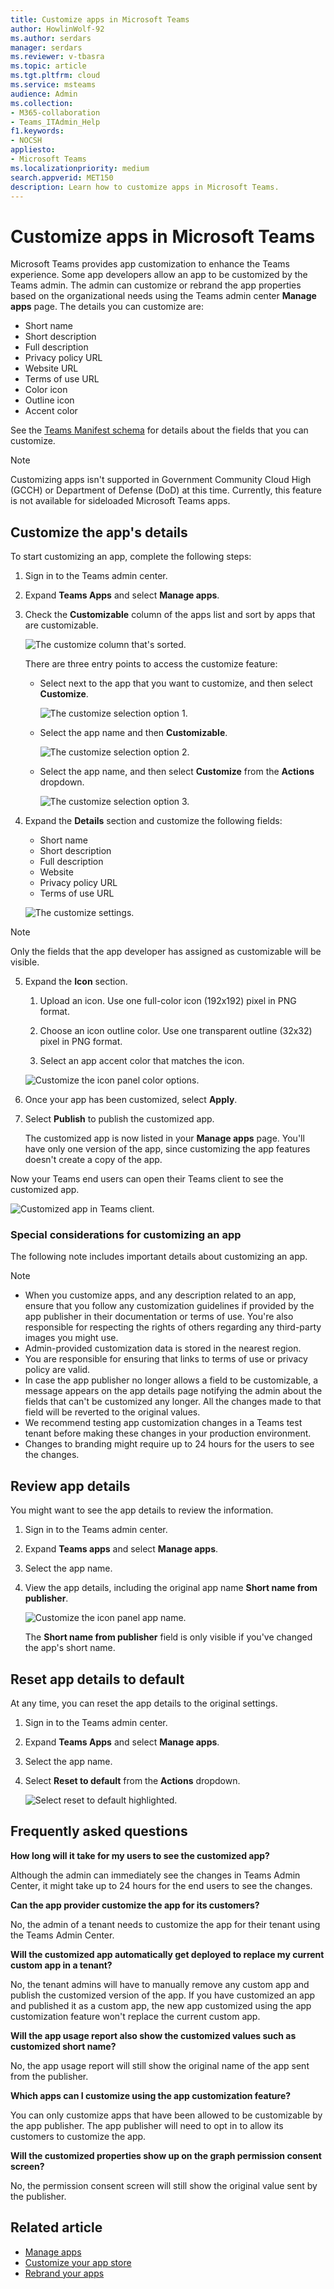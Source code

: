 ```yaml
---
title: Customize apps in Microsoft Teams
author: HowlinWolf-92
ms.author: serdars
manager: serdars
ms.reviewer: v-tbasra
ms.topic: article
ms.tgt.pltfrm: cloud
ms.service: msteams
audience: Admin
ms.collection: 
- M365-collaboration
- Teams_ITAdmin_Help
f1.keywords:
- NOCSH
appliesto: 
- Microsoft Teams
ms.localizationpriority: medium
search.appverid: MET150
description: Learn how to customize apps in Microsoft Teams. 
---
```


# Customize apps in Microsoft Teams

 Microsoft Teams provides app customization to enhance the Teams experience. Some app developers allow an app to be customized by the Teams admin. The admin can customize or rebrand the app properties based on the organizational needs using the Teams admin center **Manage apps** page. The details you can customize are:

- Short name
- Short description
- Full description
- Privacy policy URL
- Website URL
- Terms of use URL
- Color icon
- Outline icon
- Accent color

See the [Teams Manifest schema](/microsoftteams/platform/resources/schema/manifest-schema) for details about the fields that you can customize.

> [!NOTE]
> Customizing apps isn't supported in Government Community Cloud High (GCCH) or Department of Defense (DoD) at this time.
> Currently, this feature is not available for sideloaded Microsoft Teams apps.

## Customize the app's details

To start customizing an app, complete the following steps:

1. Sign in to the Teams admin center.

2. Expand **Teams Apps** and select **Manage apps**.

3. Check the **Customizable** column of the apps list and sort by apps that are customizable.

   ![The customize column that's sorted.](media/customize-column.png)

   There are three entry points to access the customize feature:

   - Select next to the app that you want to customize, and then select **Customize**.

     ![The customize selection option 1.](media/select-app-to-customize1.png)

   - Select the app name and then **Customizable**.

     ![The customize selection option 2.](media/app-details-customizable.png)

   - Select the app name, and then select **Customize** from the **Actions** dropdown.

     ![The customize selection option 3.](media/customize-action-menu.png)

4. Expand the **Details** section and customize the following fields:

    - Short name
    - Short description
    - Full description
    - Website
    - Privacy policy URL
    - Terms of use URL

   ![The customize settings.](media/customize-settings.png)

> [!Note]
> Only the fields that the app developer has assigned as customizable will be visible.

5. Expand the **Icon** section.

   1. Upload an icon. Use one full-color icon (192x192) pixel in PNG format.

   1. Choose an icon outline color. Use one transparent outline (32x32) pixel in PNG format.

   1. Select an app accent color that matches the icon.

    ![Customize the icon panel color options.](media/customize-app-colors.png)

6. Once your app has been customized, select **Apply**.

7. Select **Publish** to publish the customized app.

   The customized app is now listed in your **Manage apps** page. You'll have only one version of the app, since customizing the app features doesn't create a copy of the app.

Now your Teams end users can open their Teams client to see the customized app.

   ![Customized app in Teams client.](media/contoso-app.png)

### Special considerations for customizing an app

The following note includes important details about customizing an app.

> [!Note]
> - When you customize apps, and any description related to an app, ensure that you follow any customization guidelines if provided by the app publisher in their documentation or terms of use. You're also responsible for respecting the rights of others regarding any third-party images you might use.
> - Admin-provided customization data is stored in the nearest region.
> - You are responsible for ensuring that links to terms of use or privacy policy are valid.
> - In case the app publisher no longer allows a field to be customizable, a message appears on the app details page notifying the admin about the fields that can't be customized any longer. All the changes made to that field will be reverted to the original values.
> - We recommend testing app customization changes in a Teams test tenant before making these changes in your production environment.
> - Changes to branding might require up to 24 hours for the users to see the changes.

## Review app details

You might want to see the app details to review the information.

1. Sign in to the Teams admin center.

2. Expand **Teams apps** and select **Manage apps**.

3. Select the app name.

4. View the app details, including the original app name **Short name from publisher**.

   ![Customize the icon panel app name.](media/original-app-version.png)

   The **Short name from publisher** field is only visible if you've changed the app's short name.

## Reset app details to default

At any time, you can reset the app details to the original settings.

1. Sign in to the Teams admin center.

2. Expand **Teams Apps** and select **Manage apps**.

3. Select the app name.

4. Select **Reset to default** from the **Actions** dropdown.

   ![Select reset to default highlighted.](media/select-reset.png)

## Frequently asked questions

**How long will it take for my users to see the customized app?**

Although the admin can immediately see the changes in Teams Admin Center, it might take up to 24 hours for the end users to see the changes.  

**Can the app provider customize the app for its customers?**

 No, the admin of a tenant needs to customize the app for their tenant using the Teams Admin Center.

**Will the customized app automatically get deployed to replace my current custom app in a tenant?**

No, the tenant admins will have to manually remove any custom app and publish the customized version of the app. If you have customized an app and published it as a custom app, the new app customized using the app customization feature won't replace the current custom app.  

**Will the app usage report also show the customized values such as customized short name?**

 No, the app usage report will still show the original name of the app sent from the publisher.

**Which apps can I customize using the app customization feature?**

You can only customize apps that have been allowed to be customizable by the app publisher. The app publisher will need to opt in to allow its customers to customize the app.

**Will the customized properties show up on the graph permission consent screen?**

No, the permission consent screen will still show the original value sent by the publisher.

## Related article

- [Manage apps](manage-apps.md)
- [Customize your app store](customize-your-app-store.md)
- [Rebrand your apps](https://techcommunity.microsoft.com/t5/microsoft-teams-blog/rebrand-apps-to-your-own-organization-s-branding-with-app/ba-p/2376296)
